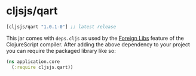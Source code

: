 # cljsjs/qart

[](dependency)
```clojure
[cljsjs/qart "1.0.1-0"] ;; latest release
```
[](/dependency)

This jar comes with `deps.cljs` as used by the [Foreign Libs][flibs] feature
of the ClojureScript compiler. After adding the above dependency to your project
you can require the packaged library like so:

```clojure
(ns application.core
  (:require cljsjs.qart))
```

[flibs]: https://github.com/clojure/clojurescript/wiki/Packaging-Foreign-Dependencies
